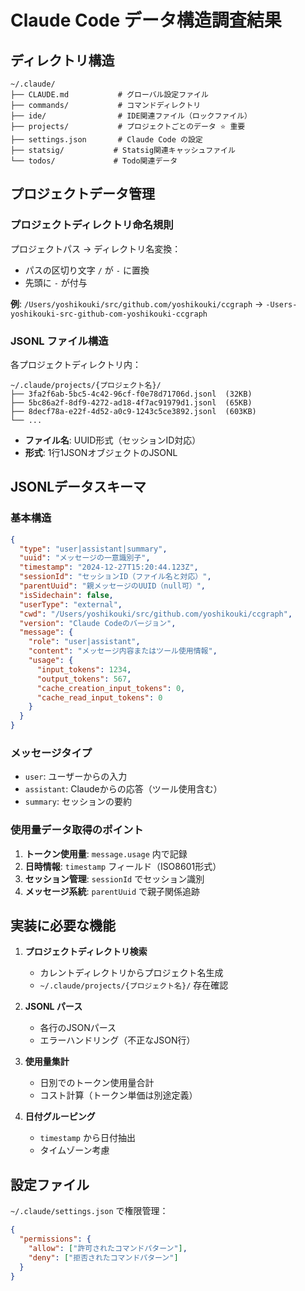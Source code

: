 # Claude Code データ構造調査結果

## ディレクトリ構造

```
~/.claude/
├── CLAUDE.md           # グローバル設定ファイル
├── commands/           # コマンドディレクトリ
├── ide/                # IDE関連ファイル（ロックファイル）
├── projects/           # プロジェクトごとのデータ ⭐️ 重要
├── settings.json       # Claude Code の設定
├── statsig/           # Statsig関連キャッシュファイル
└── todos/             # Todo関連データ
```

## プロジェクトデータ管理

### プロジェクトディレクトリ命名規則

プロジェクトパス → ディレクトリ名変換：
- パスの区切り文字 `/` が `-` に置換
- 先頭に `-` が付与

**例**: `/Users/yoshikouki/src/github.com/yoshikouki/ccgraph`
→ `-Users-yoshikouki-src-github-com-yoshikouki-ccgraph`

### JSONL ファイル構造

各プロジェクトディレクトリ内：
```
~/.claude/projects/{プロジェクト名}/
├── 3fa2f6ab-5bc5-4c42-96cf-f0e78d71706d.jsonl  (32KB)
├── 5bc86a2f-8df9-4272-ad18-4f7ac91979d1.jsonl  (65KB) 
├── 8decf78a-e22f-4d52-a0c9-1243c5ce3892.jsonl  (603KB)
└── ...
```

- **ファイル名**: UUID形式（セッションID対応）
- **形式**: 1行1JSONオブジェクトのJSONL

## JSONLデータスキーマ

### 基本構造

```json
{
  "type": "user|assistant|summary",
  "uuid": "メッセージの一意識別子",
  "timestamp": "2024-12-27T15:20:44.123Z",
  "sessionId": "セッションID（ファイル名と対応）",
  "parentUuid": "親メッセージのUUID（null可）",
  "isSidechain": false,
  "userType": "external",
  "cwd": "/Users/yoshikouki/src/github.com/yoshikouki/ccgraph",
  "version": "Claude Codeのバージョン",
  "message": {
    "role": "user|assistant",
    "content": "メッセージ内容またはツール使用情報",
    "usage": {
      "input_tokens": 1234,
      "output_tokens": 567,
      "cache_creation_input_tokens": 0,
      "cache_read_input_tokens": 0
    }
  }
}
```

### メッセージタイプ

- `user`: ユーザーからの入力
- `assistant`: Claudeからの応答（ツール使用含む）
- `summary`: セッションの要約

### 使用量データ取得のポイント

1. **トークン使用量**: `message.usage` 内で記録
2. **日時情報**: `timestamp` フィールド（ISO8601形式）
3. **セッション管理**: `sessionId` でセッション識別
4. **メッセージ系統**: `parentUuid` で親子関係追跡

## 実装に必要な機能

1. **プロジェクトディレクトリ検索**
   - カレントディレクトリからプロジェクト名生成
   - `~/.claude/projects/{プロジェクト名}/` 存在確認

2. **JSONL パース**
   - 各行のJSONパース
   - エラーハンドリング（不正なJSON行）

3. **使用量集計**
   - 日別でのトークン使用量合計
   - コスト計算（トークン単価は別途定義）

4. **日付グルーピング**
   - `timestamp` から日付抽出
   - タイムゾーン考慮

## 設定ファイル

`~/.claude/settings.json` で権限管理：
```json
{
  "permissions": {
    "allow": ["許可されたコマンドパターン"],
    "deny": ["拒否されたコマンドパターン"]
  }
}
```